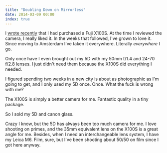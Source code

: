 ```yaml
---
title: "Doubling Down on Mirrorless"
date: 2014-03-09 00:00
index: true
---
```


I [wrote recently](/blog/fuji-x100s-review) that I had purchased a Fuji X100S. At the time I reviewed the camera, I really liked it. In the weeks that followed, I've grown to love it. Since moving to Amsterdam I've taken it everywhere. Literally _everywhere_ I go.

Only once have I even brought out my 5D with my 50mm f/1.4 and 24-70 f/2.8 lenses. I just didn't need them because the X100S did everything I needed.

I figured spending two weeks in a new city is about as photographic as I'm going to get, and I only used my 5D once. Once. What the fuck is wrong with me?

The X100S is simply a better camera for me. Fantastic quality in a tiny package.

So I sold my 5D and canon glass.

Crazy I know, but the 5D has always been too much camera for me. I love shooting on primes, and the 35mm equivalent lens on the X100S is a great angle for me. Besides, when I need an interchangeable lens system, I have my Leica M6. Film, sure, but I've been shooting about 50/50 on film since I got here anyway.

<!-- more -->
